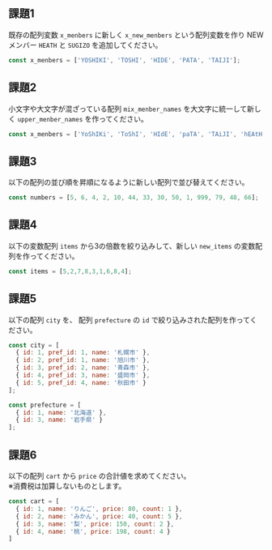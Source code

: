 ## 課題1

既存の配列変数 `x_menbers` に新しく `x_new_menbers` という配列変数を作り NEWメンバー `HEATH` と `SUGIZO` を追加してください。

```javascript
const x_menbers = ['YOSHIKI', 'TOSHI', 'HIDE', 'PATA', 'TAIJI'];
```

## 課題2

小文字や大文字が混ざっている配列 `mix_menber_names` を大文字に統一して新しく `upper_menber_names` を作ってください。

```javascript
const x_menbers = ['YoShIKi', 'ToShI', 'HIdE', 'paTA', 'TAiJI', 'hEAtH', 'sUGIzo'];
```

## 課題3

以下の配列の並び順を昇順になるように新しい配列で並び替えてください。

```javascript
const numbers = [5, 6, 4, 2, 10, 44, 33, 30, 50, 1, 999, 79, 48, 66];
```

## 課題4

以下の変数配列 `items` から3の倍数を絞り込みして、新しい `new_items` の変数配列を作ってください。

```javascript
const items = [5,2,7,8,3,1,6,8,4];
```

## 課題5

以下の配列 `city` を、 配列 `prefecture` の `id` で絞り込みされた配列を作ってください。

```javascript
const city = [
  { id: 1, pref_id: 1, name: '札幌市' },
  { id: 2, pref_id: 1, name: '旭川市' },
  { id: 3, pref_id: 2, name: '青森市' },
  { id: 4, pref_id: 3, name: '盛岡市' },
  { id: 5, pref_id: 4, name: '秋田市' }
];

const prefecture = [
  { id: 1, name: '北海道' },
  { id: 3, name: '岩手県' }
];
```

## 課題6

以下の配列 `cart` から `price` の合計値を求めてください。  
※消費税は加算しないものとします。

```javascript
const cart = [
  { id: 1, name: 'りんご', price: 80, count: 1 },
  { id: 2, name: 'みかん', price: 40, count: 5 },
  { id: 3, name: '梨', price: 150, count: 2 },
  { id: 4, name: '桃', price: 198, count: 4 }
]
```
